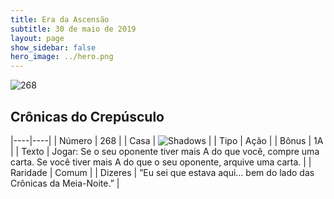 ```yaml
---
title: Era da Ascensão
subtitle: 30 de maio de 2019
layout: page
show_sidebar: false
hero_image: ../hero.png
---
```


![268](https://cdn.keyforgegame.com/media/card_front/pt/435_268_PMWV693R8VPG_pt.png)

## Crônicas do Crepúsculo

|----|----|
| Número | 268 |
| Casa | ![Shadows](https://archonarcana.com/images/thumb/e/ee/Shadows.png/22px-Shadows.png "Sombras") |
| Tipo | Ação |
| Bônus | 1A |
| Texto | Jogar: Se o seu oponente tiver mais A do que você, compre uma carta. Se você tiver mais A do que o seu oponente, arquive uma carta. |
| Raridade | Comum |
| Dizeres | ”Eu sei que estava aqui… bem do lado das Crônicas da Meia-Noite.” |
